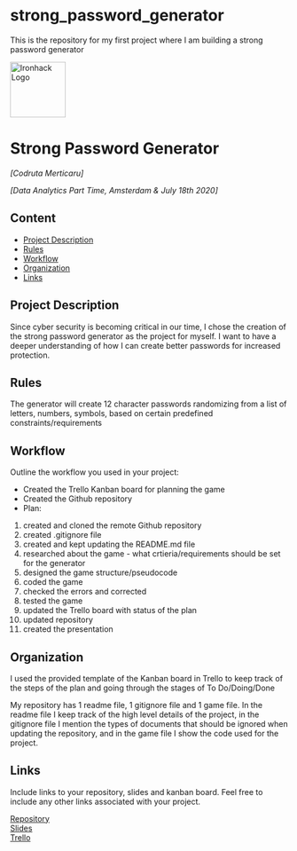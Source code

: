# strong_password_generator
This is the repository for my first project where I am building a strong password generator

<img src="https://bit.ly/2VnXWr2" alt="Ironhack Logo" width="100"/>

# Strong Password Generator
*[Codruta Merticaru]*

*[Data Analytics Part Time, Amsterdam & July 18th 2020]*

## Content
- [Project Description](#project-description)
- [Rules](#rules)
- [Workflow](#workflow)
- [Organization](#organization)
- [Links](#links)

## Project Description
Since cyber security is becoming critical in our time, I chose the creation of the strong password generator as the project for myself. I want to have a deeper understanding of how I can create better passwords for increased protection. 

## Rules
The generator will create 12 character passwords randomizing from a list of letters, numbers, symbols, based on certain predefined constraints/requirements

## Workflow
Outline the workflow you used in your project:
- Created the Trello Kanban board for planning the game
- Created the Github repository
- Plan:
1. created and cloned the remote Github repository 
2. created .gitignore file
3. created and kept updating the README.md file
4. researched about the game - what crtieria/requirements should be set for the generator
5. designed the game structure/pseudocode
6. coded the game
7. checked the errors and corrected
8. tested the game
9. updated the Trello board with status of the plan
10. updated repository
11. created the presentation 

## Organization
I used the provided template of the Kanban board in Trello to keep track of the steps of the plan and going through the stages of To Do/Doing/Done

My repository has 1 readme file, 1 gitignore file and 1 game file. In the readme file I keep track of the high level details of the project, in the gitignore file I mention the types of documents that should be ignored when updating the repository, and in the game file I show the code used for the project.

## Links
Include links to your repository, slides and kanban board. Feel free to include any other links associated with your project.

[Repository](https://github.com/cmerticaru/strong_password_generator)  
[Slides](https://slides.com/)  
[Trello](https://trello.com/b/NsWbyTpv/strong-password-generator-codruta-project-1)  

